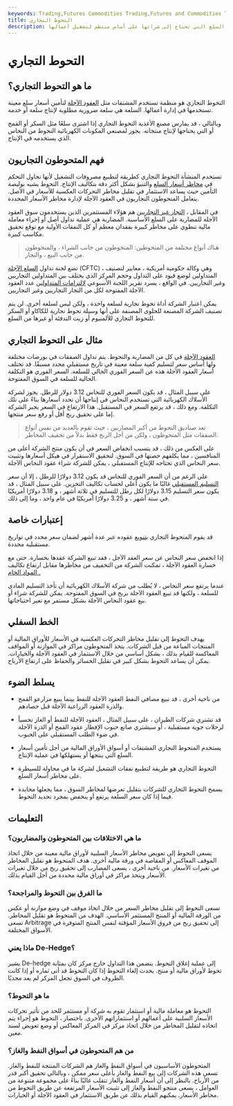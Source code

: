 ```yaml
---
keywords: Trading,Futures Commodities Trading,Futures and Commodities Trading
title: التحوط التجاري
description: شركة التحوط التجاري هي شركة تقوم بالتحوط من مخاطر تغيرات الأسعار في السلع التي تحتاج إلى شرائها على أساس منتظم لتشغيل أعمالها.
---
```


# التحوط التجاري
## ما هو التحوط التجاري؟

التحوط التجاري هو منظمة تستخدم المشتقات مثل [العقود الآجلة](/futurescontract) لتأمين أسعار سلع معينة تستخدمها في إدارة أعمالها. السلعة هي سلعة ضرورية مطلوبة لإنتاج سلعة أو خدمة.

وبالتالي ، قد يمارس مصنع الأغذية التحوط التجاري إذا اشترى سلعًا مثل السكر أو القمح أو التي يحتاجها لإنتاج منتجاته. يجوز لمصنعي المكونات الكهربائية التحوط من النحاس الذي يستخدمه في الإنتاج.

## فهم المتحوطون التجاريون

تستخدم المنشأة التحوط التجاري كطريقة لتطبيع مصروفات التشغيل لأنها تحاول التحكم في [مخاطر أسعار السلع](/commodity-price-risk) والتنبؤ بشكل أكثر دقة بتكاليف الإنتاج. التحوط يشبه بوليصة التأمين حيث يساعد الاستثمار في تقليل مخاطر التحركات العكسية للأسعار في الأصل. يتعامل المتحوطون التجاريون في العقود الآجلة لإدارة مخاطر الأسعار المحددة.

في المقابل ، [التجار غير التجاريين](/noncommercialtrader) هم هؤلاء المستثمرين الذين يستخدمون سوق العقود الآجلة للمضاربة على السلع الأساسية. المضاربة هي عملية تداول أصل أو إجراء معاملة مالية تنطوي على مخاطر كبيرة بفقدان معظم أو كل النفقات الأولية مع توقع تحقيق مكاسب كبيرة.

> هناك أنواع مختلفة من المتحوطين: المتحوطون من جانب الشراء ، والمتحوطون من جانب البيع ، والتجار.

>

تضع لجنة تداول [السلع الآجلة](/cftc) (CFTC) ، وهي وكالة حكومية أمريكية ، معايير لتصنيف المتداولين لوضع قيود على التداول وحجم المركز الذي يختلف بين المتداولين التجاريين وغير التجاريين. في الواقع ، يسرد تقرير اللجنة الأسبوعي [لالتزامات المتداولين](/cot) عدد العقود الآجلة المفتوحة لكل من التجار التجاريين وغير التجاريين.

يمكن اعتبار الشركة أداة تحوط تجارية لسلعة واحدة ، ولكن ليس لسلعة أخرى. لن يتم تصنيف الشركة المصنعة للحلوى المصنفة على أنها وسيلة تحوط تجارية للكاكاو أو السكر للتحوط التجاري للألمنيوم أو زيت التدفئة أو غيرها من السلع.

## مثال على التحوط التجاري

[العقود الآجلة](/futures) في كل من المضاربة والتحوط. يتم تداول الصفقات في بورصات مختلفة ولها أساس سعر لتسليم كمية سلعة معينة في تاريخ مستقبلي محدد مسبقًا. قد تختلف أسعار العقود الآجلة هذه عن السعر الفوري الحالي للسلعة. السعر الفوري هو التكلفة الحالية للسلعة في السوق المفتوحة.

على سبيل المثال ، قد يكون السعر الفوري للنحاس 3.12 دولار للرطل. يجوز لشركة الأسلاك الكهربائية التي تستخدم النحاس في إنتاجها أن تحدد أسعارها بناءً على تلك التكلفة. ومع ذلك ، قد يرتفع السعر في المستقبل. هذا الارتفاع في السعر يجبر الشركة إما على تحقيق ربح أقل أو رفع سعر منتجها.

> تعد صناديق التحوط من أكبر المضاربين ، حيث تقوم بالعديد من نفس أنواع الصفقات مثل المتحوطون ، ولكن من أجل الربح فقط بدلاً من تخفيف المخاطر.

>

على العكس من ذلك ، قد يتسبب انخفاض السعر في أن يكون منتج الشركة أعلى من المنافسين ، مما يكلفهم حصتها في السوق. لتحقيق الاستقرار في هيكل أسعارها وتثبيت سعر النحاس الذي تحتاجه للإنتاج المستقبلي ، يمكن للشركة شراء عقود النحاس الآجلة.

على الرغم من أن السعر الفوري للنحاس قد يكون 3.12 دولارًا للرطل ، إلا أن سعر [التسليم المستقبلي](/delivery) غالبًا ما يكون أعلى لحساب تكاليف التخزين. على سبيل المثال ، قد يكون سعر التسليم 3.15 دولارًا لكل رطل للتسليم في ثلاثة أشهر ، و 3.18 دولارًا أمريكيًا في ستة أشهر ، و 3.25 دولارًا أمريكيًا في عام واحد ، وما إلى ذلك.

## إعتبارات خاصة

قد يقوم المتحوط التجاري [بتنويع](/diversification) عقوده عبر عدة أشهر لضمان سعر محدد في تواريخ مستقبلية محددة.

إذا انخفض سعر النحاس عن سعر العقد الآجل ، فقد تبيع الشركة عقدها بخسارة. حتى مع خسارة العقود الآجلة ، تمكنت الشركة من التخفيف من مخاطرها مقابل ارتفاع تكاليف [المواد الخام .](/rawmaterials)

عندما يرتفع سعر النحاس ، لا يُطلب من شركة الأسلاك الكهربائية أن تأخذ التسليم المادي للسلعة ، ولكنها قد تبيع العقود الآجلة بربح في السوق المفتوحة. يمكن للشركة شراء أو بيع عقود النحاس الآجلة بشكل مستمر مع تغير احتياجاتها.

## الخط السفلي

يهدف التحوط إلى تقليل مخاطر التحركات العكسية في الأسعار للأوراق المالية أو المنتجات المباعة من قبل الشركات. يتخذ المتحوطون مراكز في الموازنة أو المواقف المعاكسة للقيام بذلك ، بشكل أساسي من خلال الاستثمار في العقود الآجلة والخيارات. يمكن أن يساعد التحوط بشكل كبير في تقليل الخسائر والحفاظ على ارتفاع الأرباح.

## يسلط الضوء

- من ناحية أخرى ، قد تبيع مصافي النفط العقود الآجلة للنفط بينما يبيع مزارعو القمح والذرة العقود الزراعية الآجلة قبل حصادهم.

- قد تشتري شركات الطيران ، على سبيل المثال ، العقود الآجلة للنفط أو الغاز تحسباً لرحلات جوية مستقبلية ، أو سيشتري صانع حبوب الإفطار عقود القمح أو الذرة الآجلة في ضوء الطلب المستقبلي على الحبوب.

- يستخدم المتحوط التجاري المشتقات أو أسواق الأوراق المالية من أجل تأمين أسعار السلع التي ينتجها أو يستهلكها في عملية الإنتاج.

- التحوط التجاري هو طريقة لتطبيع نفقات التشغيل لشركة ما في محاولة للسيطرة على مخاطر أسعار السلع.

- يسمح التحوط التجاري للشركات بتقليل تعرضها لمخاطر السوق ، مما يجعلها محايدة فيما إذا كان سعر السلعة يرتفع أو ينخفض بمجرد تحديد التحوط.

## التعليمات

### ما هي الاختلافات بين المتحوطون والمضاربون؟

يسعى التحوط إلى تعويض مخاطر الأسعار السلبية لأوراق مالية معينة من خلال اتخاذ الموقف المعاكس أو المقاصة في ورقة مالية أخرى. هدف المتحوط هو تقليل المخاطر من تغيرات الأسعار. من ناحية أخرى ، يسعى المضارب إلى تحقيق ربح من خلال تغيرات الأسعار ويتخذ مراكز في أوراق مالية محددة من أجل القيام بذلك.

### ما الفرق بين التحوط والمراجحة؟

تسعى التحوط إلى تقليل مخاطر السعر من خلال اتخاذ موقف في وضع موازنة أو عكس من الورقة المالية أو المنتج المستثمر الأساسي. الهدف من المتحوط هو تقليل المخاطر. تسعى Arbitrage إلى تحقيق ربح من فروق الأسعار المؤقتة لنفس المنتج المتوفرة في الأسواق المختلفة.

### ماذا يعني De-Hedge؟

يشير De-hedge إلى عملية إغلاق التحوط. يتضمن هذا التداول خارج مركز كان بمثابة تحوط لأوراق مالية أو منتج. يحدث إلغاء التحوط إذا كان التحوط قد أتى ثماره أو إذا كانت الظروف في السوق تجعل المركز لم يعد مجديًا.

### ما هو التحوط؟

التحوط هو معاملة مالية أو استثمار تقوم به شركة أو مستثمر للحد من تأثير تحركات الأسعار السلبية على أعمالهم أو استثماراتهم الأخرى. باختصار ، التحوط هو إجراء يتم اتخاذه لتقليل المخاطر من خلال اتخاذ مركز في المركز المعاكس أو وضع تعويض لسند معين.

### من هم المتحوطون في أسواق النفط والغاز؟

المتحوطون الأساسيون في أسواق النفط والغاز هم الشركات المنتجة للنفط والغاز. تسعى هذه الشركات إلى بيع النفط والغاز بأعلى سعر ممكن ، وبالتالي تحقيق أكبر قدر من الأرباح. بالنظر إلى أن أسعار النفط والغاز تتقلب غالبًا بناءً على مجموعة متنوعة من العوامل ، يسعى منتجو النفط والغاز إلى تثبيت الأسعار المرتفعة عن طريق التحوط من مخاطر الأسعار. يمكنهم القيام بذلك عن طريق الاستثمار في العقود الآجلة أو الخيارات.

